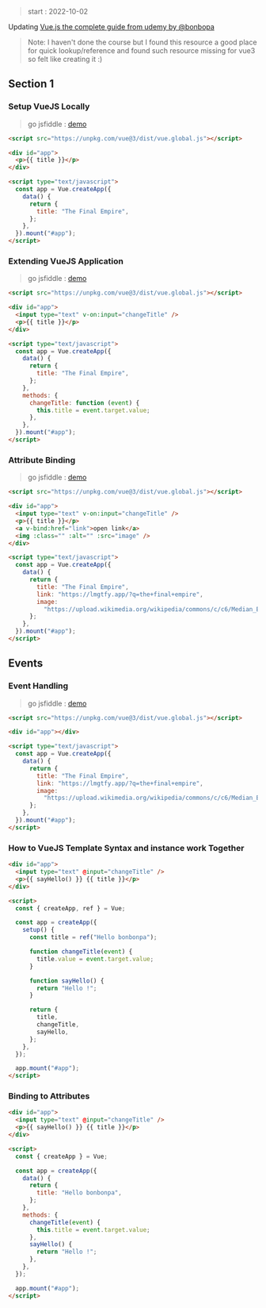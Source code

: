 > start : 2022-10-02

Updating [Vue.js the complete guide from udemy by @bonbopa](https://github.com/bonbonpa/vue-udm-guide)

> Note: I haven't done the course but I found this resource a good place for quick lookup/reference and found such resource missing for vue3 so felt like creating it :)

## Section 1

### Setup VueJS Locally

> go jsfiddle : [demo](https://jsfiddle.net/abhi_jl/857jm2nf/2/)

```html
<script src="https://unpkg.com/vue@3/dist/vue.global.js"></script>

<div id="app">
  <p>{{ title }}</p>
</div>

<script type="text/javascript">
  const app = Vue.createApp({
    data() {
      return {
        title: "The Final Empire",
      };
    },
  }).mount("#app");
</script>
```

### Extending VueJS Application

> go jsfiddle : [demo](https://jsfiddle.net/abhi_jl/o76q5phg/5/)

```html
<script src="https://unpkg.com/vue@3/dist/vue.global.js"></script>

<div id="app">
  <input type="text" v-on:input="changeTitle" />
  <p>{{ title }}</p>
</div>

<script type="text/javascript">
  const app = Vue.createApp({
    data() {
      return {
        title: "The Final Empire",
      };
    },
    methods: {
      changeTitle: function (event) {
        this.title = event.target.value;
      },
    },
  }).mount("#app");
</script>
```

### Attribute Binding

> go jsfiddle : [demo](https://jsfiddle.net/abhi_jl/82t09qyh/13/)

```html
<script src="https://unpkg.com/vue@3/dist/vue.global.js"></script>

<div id="app">
  <input type="text" v-on:input="changeTitle" />
  <p>{{ title }}</p>
  <a v-bind:href="link">open link</a>
  <img :class="" :alt="" :src="image" />
</div>

<script type="text/javascript">
  const app = Vue.createApp({
    data() {
      return {
        title: "The Final Empire",
        link: "https://lmgtfy.app/?q=the+final+empire",
        image:
          "https://upload.wikimedia.org/wikipedia/commons/c/c6/Median_Empire.jpg",
      };
    },
  }).mount("#app");
</script>
```

## Events

### Event Handling

> go jsfiddle : [demo](https://jsfiddle.net/abhi_jl/82t09qyh/14/)

```html
<script src="https://unpkg.com/vue@3/dist/vue.global.js"></script>

<div id="app"></div>

<script type="text/javascript">
  const app = Vue.createApp({
    data() {
      return {
        title: "The Final Empire",
        link: "https://lmgtfy.app/?q=the+final+empire",
        image:
          "https://upload.wikimedia.org/wikipedia/commons/c/c6/Median_Empire.jpg",
      };
    },
  }).mount("#app");
</script>
```

### How to VueJS Template Syntax and instance work Together

```html
<div id="app">
  <input type="text" @input="changeTitle" />
  <p>{{ sayHello() }} {{ title }}</p>
</div>

<script>
  const { createApp, ref } = Vue;

  const app = createApp({
    setup() {
      const title = ref("Hello bonbonpa");

      function changeTitle(event) {
        title.value = event.target.value;
      }

      function sayHello() {
        return "Hello !";
      }

      return {
        title,
        changeTitle,
        sayHello,
      };
    },
  });

  app.mount("#app");
</script>
```

### Binding to Attributes

```html
<div id="app">
  <input type="text" @input="changeTitle" />
  <p>{{ sayHello() }} {{ title }}</p>
</div>

<script>
  const { createApp } = Vue;

  const app = createApp({
    data() {
      return {
        title: "Hello bonbonpa",
      };
    },
    methods: {
      changeTitle(event) {
        this.title = event.target.value;
      },
      sayHello() {
        return "Hello !";
      },
    },
  });

  app.mount("#app");
</script>
```

